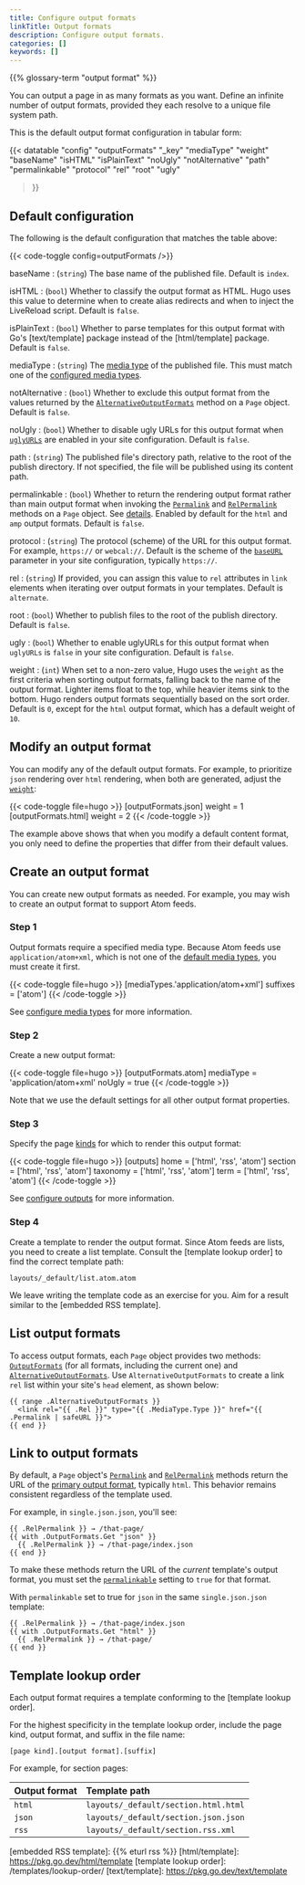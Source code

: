 ```yaml
---
title: Configure output formats
linkTitle: Output formats
description: Configure output formats.
categories: []
keywords: []
---
```


{{% glossary-term "output format" %}}

You can output a page in as many formats as you want. Define an infinite number of output formats, provided they each resolve to a unique file system path.

This is the default output format configuration in tabular form:

{{< datatable
  "config"
  "outputFormats"
  "_key"
  "mediaType"
  "weight"
  "baseName"
  "isHTML"
  "isPlainText"
  "noUgly"
  "notAlternative"
  "path"
  "permalinkable"
  "protocol"
  "rel"
  "root"
  "ugly"
>}}

## Default configuration

The following is the default configuration that matches the table above:

{{< code-toggle config=outputFormats />}}

baseName
: (`string`) The base name of the published file. Default is `index`.

isHTML
: (`bool`) Whether to classify the output format as HTML. Hugo uses this value to determine when to create alias redirects and when to inject the LiveReload script. Default is `false`.

isPlainText
: (`bool`) Whether to parse templates for this output format with Go's [text/template] package instead of the [html/template] package. Default is `false`.

mediaType
: (`string`) The [media type](g) of the published file. This must match one of the [configured media types].

notAlternative
: (`bool`) Whether to exclude this output format from the values returned by the [`AlternativeOutputFormats`] method on a `Page` object. Default is `false`.

noUgly
: (`bool`) Whether to disable ugly URLs for this output format when [`uglyURLs`] are enabled in your site configuration. Default is `false`.

path
: (`string`) The published file's directory path, relative to the root of the publish directory. If not specified, the file will be published using its content path.

permalinkable
: (`bool`) Whether to return the rendering output format rather than main output format when invoking the [`Permalink`] and [`RelPermalink`] methods on a `Page` object. See&nbsp;[details](#link-to-output-formats). Enabled by default for the `html` and `amp` output formats. Default is `false`.

protocol
: (`string`) The protocol (scheme) of the URL for this output format. For example, `https://` or `webcal://`. Default is the scheme of the [`baseURL`] parameter in your site configuration, typically `https://`.

rel
: (`string`) If provided, you can assign this value to `rel` attributes in `link` elements when iterating over output formats in your templates. Default is `alternate`.

root
: (`bool`) Whether to publish files to the root of the publish directory. Default is `false`.

ugly
: (`bool`) Whether to enable uglyURLs for this output format when `uglyURLs` is `false` in your site configuration. Default is `false`.

weight
: (`int`) When set to a non-zero value, Hugo uses the `weight` as the first criteria when sorting output formats, falling back to the name of the output format. Lighter items float to the top, while heavier items sink to the bottom. Hugo renders output formats sequentially based on the sort order. Default is `0`, except for the `html` output format, which has a default weight of `10`.

## Modify an output format

You can modify any of the default output formats. For example, to prioritize `json` rendering over `html` rendering, when both are generated, adjust the [`weight`](#weight):

{{< code-toggle file=hugo >}}
[outputFormats.json]
weight = 1
[outputFormats.html]
weight = 2
{{< /code-toggle >}}

The example above shows that when you modify a default content format, you only need to define the properties that differ from their default values.

## Create an output format

You can create new output formats as needed. For example, you may wish to create an output format to support Atom feeds.

### Step 1

Output formats require a specified media type. Because Atom feeds use `application/atom+xml`, which is not one of the [default media types], you must create it first.

{{< code-toggle file=hugo >}}
[mediaTypes.'application/atom+xml']
suffixes = ['atom']
{{< /code-toggle >}}

See [configure media types] for more information.

### Step 2

Create a new output format:

{{< code-toggle file=hugo >}}
[outputFormats.atom]
mediaType = 'application/atom+xml'
noUgly = true
{{< /code-toggle >}}

Note that we use the default settings for all other output format properties.

### Step 3

Specify the page [kinds](g) for which to render this output format:

{{< code-toggle file=hugo >}}
[outputs]
home = ['html', 'rss', 'atom']
section = ['html', 'rss', 'atom']
taxonomy = ['html', 'rss', 'atom']
term = ['html', 'rss', 'atom']
{{< /code-toggle >}}

See [configure outputs] for more information.

### Step 4

Create a template to render the output format. Since Atom feeds are lists, you need to create a list template. Consult the [template lookup order] to find the correct template path:

```text
layouts/_default/list.atom.atom
```

We leave writing the template code as an exercise for you. Aim for a result similar to the [embedded RSS template].

## List output formats

To access output formats, each `Page` object provides two methods: [`OutputFormats`] (for all formats, including the current one) and [`AlternativeOutputFormats`]. Use `AlternativeOutputFormats` to create a link `rel` list within your site's `head` element, as shown below:

```go-html-template
{{ range .AlternativeOutputFormats }}
  <link rel="{{ .Rel }}" type="{{ .MediaType.Type }}" href="{{ .Permalink | safeURL }}">
{{ end }}
```

## Link to output formats

By default, a `Page` object's [`Permalink`] and [`RelPermalink`] methods return the URL of the [primary output format](g), typically `html`. This behavior remains consistent regardless of the template used.

For example, in `single.json.json`, you'll see:

```go-html-template
{{ .RelPermalink }} → /that-page/
{{ with .OutputFormats.Get "json" }}
  {{ .RelPermalink }} → /that-page/index.json
{{ end }}
```

To make these methods return the URL of the _current_ template's output format, you must set the [`permalinkable`] setting to `true` for that format.

With `permalinkable` set to true for `json` in the same `single.json.json` template:

```go-html-template
{{ .RelPermalink }} → /that-page/index.json
{{ with .OutputFormats.Get "html" }}
  {{ .RelPermalink }} → /that-page/
{{ end }}
```

## Template lookup order

Each output format requires a template conforming to the [template lookup order].

For the highest specificity in the template lookup order, include the page kind, output format, and suffix in the file name:

```text
[page kind].[output format].[suffix]
```

For example, for section pages:

Output format|Template path
:--|:--
`html`|`layouts/_default/section.html.html`
`json`|`layouts/_default/section.json.json`
`rss`|`layouts/_default/section.rss.xml`

[`AlternativeOutputFormats`]: /methods/page/alternativeoutputformats/
[`OutputFormats`]: /methods/page/outputformats/
[`Permalink`]: /methods/page/permalink/
[`RelPermalink`]: /methods/page/relpermalink/
[`baseURL`]: /configuration/all/#baseurl
[`permalinkable`]: #permalinkable
[`uglyURLs`]: /configuration/ugly-urls/
[configure media types]: /configuration/media-types/
[configure outputs]: /configuration/outputs/
[configured media types]: /configuration/media-types/
[default media types]: /configuration/media-types/
[embedded RSS template]: {{% eturl rss %}}
[html/template]: https://pkg.go.dev/html/template
[template lookup order]: /templates/lookup-order/
[text/template]: https://pkg.go.dev/text/template
